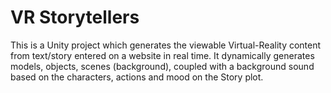 # VR Storytellers

This is a Unity project which generates the viewable Virtual-Reality content from text/story entered on a website in real time. It dynamically generates models, objects, scenes (background), coupled with a background sound based on the characters, actions and mood on the Story plot.
